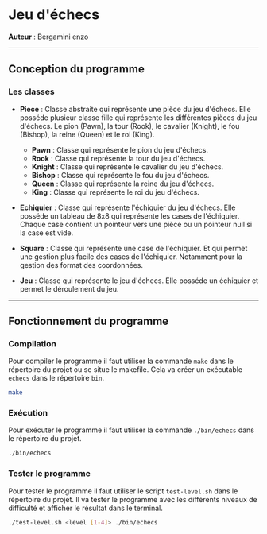 # Jeu d'échecs

**Auteur** : Bergamini enzo

---

## Conception du programme

### Les classes
* **Piece** : Classe abstraite qui représente une pièce du jeu d'échecs.
Elle posséde plusieur classe fille qui représente les différentes pièces
du jeu d'échecs. Le pion (Pawn), la tour (Rook), 
le cavalier (Knight), le fou (Bishop), la reine (Queen) et le roi (King).
    - **Pawn** : Classe qui représente le pion du jeu d'échecs.
    - **Rook** : Classe qui représente la tour du jeu d'échecs.
    - **Knight** : Classe qui représente le cavalier du jeu d'échecs.
    - **Bishop** : Classe qui représente le fou du jeu d'échecs.
    - **Queen** : Classe qui représente la reine du jeu d'échecs.
    - **King** : Classe qui représente le roi du jeu d'échecs.


* **Echiquier** : Classe qui représente l'échiquier du jeu d'échecs.
Elle posséde un tableau de 8x8 qui représente les cases de l'échiquier. 
Chaque case contient un pointeur vers une pièce ou un pointeur null 
si la case est vide.


* **Square** : Classe qui représente une case de l'échiquier. Et qui permet
une gestion plus facile des cases de l'échiquier. Notamment pour la gestion
des format des coordonnées.

* **Jeu** : Classe qui représente le jeu d'échecs. Elle posséde un échiquier 
et permet le déroulement du jeu.

---

## Fonctionnement du programme

### Compilation

Pour compiler le programme il faut utiliser la commande `make` dans le
répertoire du projet ou se situe le makefile. Cela va créer un exécutable `echecs` dans le répertoire
`bin`.
```bash
make
```

### Exécution

Pour exécuter le programme il faut utiliser la commande `./bin/echecs` dans le
répertoire du projet.
```bash
./bin/echecs
```

### Tester le programme

Pour tester le programme il faut utiliser le script `test-level.sh` dans le
répertoire du projet. Il va tester le programme avec les différents niveaux
de difficulté et afficher le résultat dans le terminal.
```bash
./test-level.sh <level [1-4]> ./bin/echecs
```

